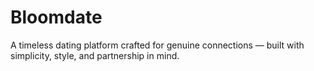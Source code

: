 # Bloomdate
  A timeless dating platform crafted for genuine connections — built with simplicity, style, and partnership in mind.
